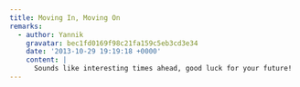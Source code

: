 ```yaml
---
title: Moving In, Moving On
remarks:
  - author: Yannik
    gravatar: bec1fd0169f98c21fa159c5eb3cd3e34
    date: '2013-10-29 19:19:18 +0000'
    content: |
      Sounds like interesting times ahead, good luck for your future!
---
```

